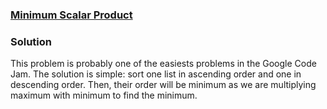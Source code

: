 ### [Minimum Scalar Product](https://code.google.com/codejam/contest/32016/dashboard)

### Solution

This problem is probably one of the easiests problems in the Google Code Jam. The solution is simple: sort one list in ascending order and one in descending order. Then, their order will be minimum as we are multiplying maximum with minimum to find the minimum.
